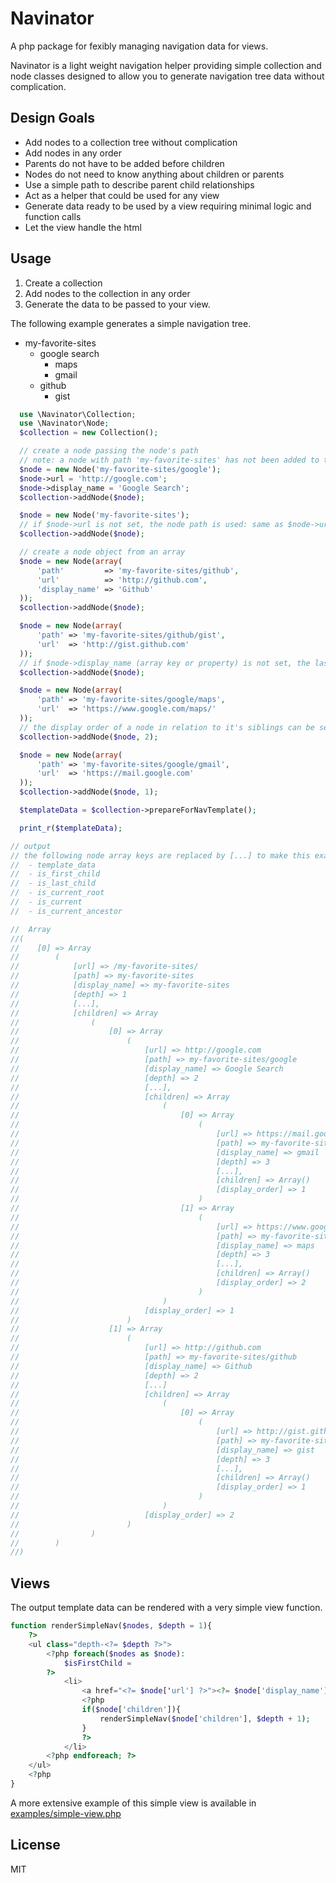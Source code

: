 Navinator
=========

A php package for fexibly managing navigation data for views.

Navinator is a light weight navigation helper providing simple collection and node classes designed to allow you to generate navigation tree data without complication.

Design Goals
-----

*  Add nodes to a collection tree without complication
 *  Add nodes in any order
 *  Parents do not have to be added before children
 *  Nodes do not need to know anything about children or parents
*  Use a simple path to describe parent child relationships
*  Act as a helper that could be used for any view
 *  Generate data ready to be used by a view requiring minimal logic and  function calls
 *  Let the view handle the html


Usage
-----

1.  Create a collection
2.  Add nodes to the collection in any order
3.  Generate the data to be passed to your view.

The following example generates a simple navigation tree.

* my-favorite-sites
    - google search
        * maps
        * gmail
    - github
        * gist

```php
  use \Navinator\Collection;
  use \Navinator\Node;
  $collection = new Collection();

  // create a node passing the node's path
  // note: a node with path 'my-favorite-sites' has not been added to the collection yet and does not need to be
  $node = new Node('my-favorite-sites/google');
  $node->url = 'http://google.com';
  $node->display_name = 'Google Search';
  $collection->addNode($node);

  $node = new Node('my-favorite-sites');
  // if $node->url is not set, the node path is used: same as $node->url = '/my-favorite-sites/';
  $collection->addNode($node);

  // create a node object from an array
  $node = new Node(array(
      'path'         => 'my-favorite-sites/github',
      'url'          => 'http://github.com',
      'display_name' => 'Github'
  ));
  $collection->addNode($node);

  $node = new Node(array(
      'path' => 'my-favorite-sites/github/gist',
      'url'  => 'http://gist.github.com'
  ));
  // if $node->display_name (array key or property) is not set, the last segment of the the node path is used: same as $node->display_name = 'gist';
  $collection->addNode($node);

  $node = new Node(array(
      'path' => 'my-favorite-sites/google/maps',
      'url'  => 'https://www.google.com/maps/'
  ));
  // the display order of a node in relation to it's siblings can be set as the optional second param of $collection->addNode()
  $collection->addNode($node, 2);

  $node = new Node(array(
      'path' => 'my-favorite-sites/google/gmail',
      'url'  => 'https://mail.google.com'
  ));
  $collection->addNode($node, 1);

  $templateData = $collection->prepareForNavTemplate();

  print_r($templateData);

// output
// the following node array keys are replaced by [...] to make this example easier to read:
//  - template_data
//  - is_first_child
//  - is_last_child
//  - is_current_root
//  - is_current
//  - is_current_ancestor

//  Array
//(
//    [0] => Array
//        (
//            [url] => /my-favorite-sites/
//            [path] => my-favorite-sites
//            [display_name] => my-favorite-sites
//            [depth] => 1
//            [...],
//            [children] => Array
//                (
//                    [0] => Array
//                        (
//                            [url] => http://google.com
//                            [path] => my-favorite-sites/google
//                            [display_name] => Google Search
//                            [depth] => 2
//                            [...],
//                            [children] => Array
//                                (
//                                    [0] => Array
//                                        (
//                                            [url] => https://mail.google.com
//                                            [path] => my-favorite-sites/google/gmail
//                                            [display_name] => gmail
//                                            [depth] => 3
//                                            [...],
//                                            [children] => Array()
//                                            [display_order] => 1
//                                        )
//                                    [1] => Array
//                                        (
//                                            [url] => https://www.google.com/maps/
//                                            [path] => my-favorite-sites/google/maps
//                                            [display_name] => maps
//                                            [depth] => 3
//                                            [...],
//                                            [children] => Array()
//                                            [display_order] => 2
//                                        )
//                                )
//                            [display_order] => 1
//                        )
//                    [1] => Array
//                        (
//                            [url] => http://github.com
//                            [path] => my-favorite-sites/github
//                            [display_name] => Github
//                            [depth] => 2
//                            [...]
//                            [children] => Array
//                                (
//                                    [0] => Array
//                                        (
//                                            [url] => http://gist.github.com
//                                            [path] => my-favorite-sites/github/gist
//                                            [display_name] => gist
//                                            [depth] => 3
//                                            [...],
//                                            [children] => Array()
//                                            [display_order] => 1
//                                        )
//                                )
//                            [display_order] => 2
//                        )
//                )
//        )
//)
```


Views
-----

The output template data can be rendered with a very simple view function.

```php
function renderSimpleNav($nodes, $depth = 1){
    ?>
    <ul class="depth-<?= $depth ?>">
        <?php foreach($nodes as $node): 
            $isFirstChild = 
        ?>
            <li>
                <a href="<?= $node['url'] ?>"><?= $node['display_name'] ?></a>
                <?php
                if($node['children']){
                    renderSimpleNav($node['children'], $depth + 1);
                }
                ?>
            </li>
        <?php endforeach; ?>
    </ul>
    <?php
}
```

A more extensive example of this simple view is available in [examples/simple-view.php](examples/simple-view.php)

License
-

MIT
